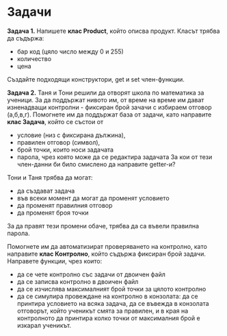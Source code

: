 ﻿
# Задачи

**Задача 1.**  Напишете **клас Product**, който описва продукт. Класът трябва да съдържа:

- бар код (цяло число между 0 и 255)
- количество
- цена

Създайте подходящи конструктори, get и set член-функции.

**Задача 2.** Таня и Тони решили да отворят школа по математика за ученици. За да поддържат нивото им, от време на време им дават изненадващи контролни - фиксиран брой зачачи с избираем отговор (а,б,в,г). Помогнете им да поддържат база от задачи, като направите **клас Задача**, който се състои от 
- условие (низ с фиксирана дължина), 
- правилен отговор (символ),
- брой точки, които носи задачата
- парола, чрез която може да се редактира задачата
За кои от тези член-данни би било смислено да направите getter-и?

Тони и Таня трябва да могат:
- да създават задача
- във всеки момент да могат да променят условието
- да променят правилния отговор 
- да променят броя точки

За да правят тези промени обаче, трябва да са въвели правилна парола.

Помогнете им да автоматизират проверяването на контролно, като направите **клас Контролно**, който съдържа фиксиран брой задачи. Направете функции, чрез които:
- да се чете контролно със задачи от двоичен файл
- да се записва контролно в двоичен файл
- да се изчислява максималният брой точки за цялото контролно
- да се симулира провеждане на контролно в конзолата: да се принтира условието на всяка задача, да се въвежда в конзолата отговорът, който ученикът смята за правилен, и в края на контролното да принтира колко точки от максималния брой е изкарал ученикът.

